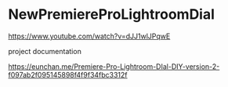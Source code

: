 # NewPremiereProLightroomDial

https://www.youtube.com/watch?v=dJJ1wlJPqwE

project documentation

https://eunchan.me/Premiere-Pro-Lightroom-DIal-DIY-version-2-f097ab2f095145898f4f9f34fbc3312f
